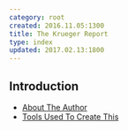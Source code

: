 ```yaml
---
category: root
created: 2016.11.05:1300
title: The Krueger Report
type: index
updated: 2017.02.13:1800
---
```


## Introduction

- [About The Author](/introduction/about-the-author)
- [Tools Used To Create This](/introduction/tools-used-to-create-this)
